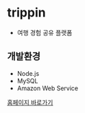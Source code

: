 # trippin
* 여행 경험 공유 플랫폼

## 개발환경
* Node.js
* MySQL
* Amazon Web Service

[홈페이지 바로가기](http://52.196.66.162:8080/index.html)
